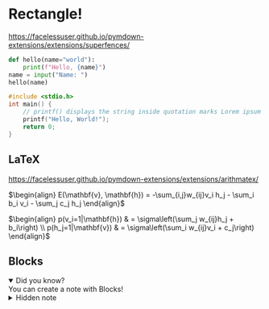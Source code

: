 # Rectangle!

https://facelessuser.github.io/pymdown-extensions/extensions/superfences/
```python
def hello(name="world"):
    print(f"Hello, {name}")
name = input("Name: ")
hello(name)
```
```c
#include <stdio.h>
int main() {
    // printf() displays the string inside quotation marks Lorem ipsum
    printf("Hello, World!");
    return 0;
}
```

## LaTeX

https://facelessuser.github.io/pymdown-extensions/extensions/arithmatex/

$`\begin{align} E(\mathbf{v}, \mathbf{h}) = -\sum_{i,j}w_{ij}v_i h_j - \sum_i b_i
v_i - \sum_j c_j h_j \end{align}`$

$`\begin{align} p(v_i=1|\mathbf{h}) & = \sigma\left(\sum_j w_{ij}h_j + b_i\right)
\\ p(h_j=1|\mathbf{v}) & = \sigma\left(\sum_i w_{ij}v_i + c_j\right) \end{align}`$

## Blocks
<details open>
    <summary>Did you know?</summary>
    You can create a note with Blocks!
</details>
<details>
    <summary>Hidden note</summary>
    Secret inside!
</details>
